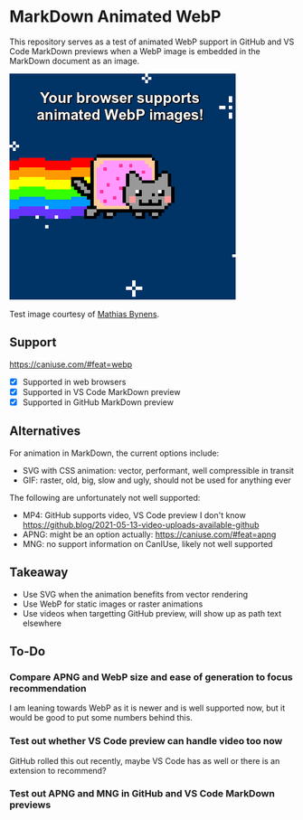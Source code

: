 # MarkDown Animated WebP

This repository serves as a test of animated WebP support in GitHub and VS Code
MarkDown previews when a WebP image is embedded in the MarkDown document as an
image.

![](test.webp)

Test image courtesy of [Mathias Bynens](https://mathiasbynens.be/demo/animated-webp).

## Support

https://caniuse.com/#feat=webp

- [x] Supported in web browsers
- [x] Supported in VS Code MarkDown preview
- [x] Supported in GitHub MarkDown preview

## Alternatives

For animation in MarkDown, the current options include:

- SVG with CSS animation: vector, performant, well compressible in transit
- GIF: raster, old, big, slow and ugly, should not be used for anything ever

The following are unfortunately not well supported:

- MP4: GitHub supports video, VS Code preview I don't know
  https://github.blog/2021-05-13-video-uploads-available-github
- APNG: might be an option actually: https://caniuse.com/#feat=apng
- MNG: no support information on CanIUse, likely not well supported

## Takeaway

- Use SVG when the animation benefits from vector rendering
- Use WebP for static images or raster animations
- Use videos when targetting GitHub preview, will show up as path text elsewhere

## To-Do

### Compare APNG and WebP size and ease of generation to focus recommendation

I am leaning towards WebP as it is newer and is well supported now, but it would
be good to put some numbers behind this.

### Test out whether VS Code preview can handle video too now

GitHub rolled this out recently, maybe VS Code has as well or there is an
extension to recommend?

### Test out APNG and MNG in GitHub and VS Code MarkDown previews
